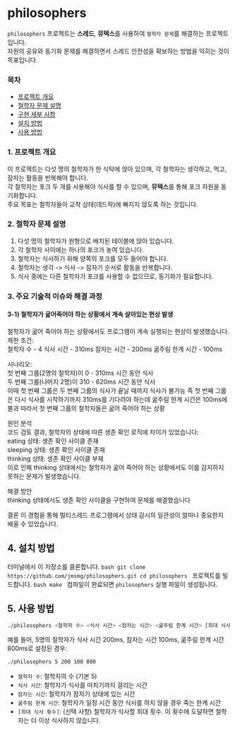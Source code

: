 
# philosophers

`philosophers` 프로젝트는 **스레드**, **뮤텍스**를 사용하여 `철학자 문제`를 해결하는 프로젝트입니다.  
자원의 공유와 동기화 문제를 해결하면서 스레드 안전성을 확보하는 방법을 익히는 것이 목표입니다.  

### 목차
- [프로젝트 개요](#프로젝트-개요)
- [철학자 문제 설명](#철학자-문제-설명)
- [구현 세부 사항](#구현-세부-사항)
- [설치 방법](#설치-방법)
- [사용 방법](#사용-방법)

### 1. 프로젝트 개요

이 프로젝트는 다섯 명의 철학자가 한 식탁에 앉아 있으며, 각 철학자는 생각하고, 먹고, 잠자는 활동을 반복해야 합니다.  
각 철학자는 포크 두 개를 사용해야 식사를 할 수 있으며, **뮤텍스**를 통해 포크 자원을 동기화합니다.  
주요 목표는 철학자들이 교착 상태(데드락)에 빠지지 않도록 하는 것입니다.

### 2. 철학자 문제 설명

1. 다섯 명의 철학자가 원형으로 배치된 테이블에 앉아 있습니다.
2. 각 철학자 사이에는 하나의 포크가 놓여 있습니다.
3. 철학자는 식사하기 위해 양쪽의 포크를 모두 들어야 합니다.
4. 철학자는 생각 -> 식사 -> 잠자기 순서로 활동을 반복합니다.
5. 식사 중에는 다른 철학자가 포크를 사용할 수 없으므로, 동기화가 필요합니다.

### 3. 주요 기술적 이슈와 해결 과정  

  #### 3-1) 철학자가 굶어죽어야 하는 상황에서 계속 살아있는 현상 발생  
철학자가 굶어 죽어야 하는 상황에서도 프로그램이 계속 실행되는 현상이 발생했습니다.  
제한 조건:  
철학자 수 - 4
식사 시간 - 310ms
잠자는 시간 - 200ms
굶주림 한계 시간 - 100ms 
    
시나리오:  
첫 번째 그룹(2명의 철학자)이 0 - 310ms 시간 동안 식사  
두 번째 그룹(나머지 2명)이 310 - 620ms 시간 동안 식사  
이때 첫 번째 그룹은 두 번째 그룹의 식사가 끝날 때까지 식사가 불가능
즉 첫 번째 그룹은 다시 식사를 시작하기까지 310ms를 기다려야 하는데 굶주림 한계 시간은 100ms에 불과
따라서 첫 번째 그룹의 철학자들은 굶어 죽어야 하는 상황  
  
원인 분석  
코드 검토 결과, 철학자의 상태에 따른 생존 확인 로직에 차이가 있었습니다:  
eating 상태: 생존 확인 사이클 존재  
sleeping 상태: 생존 확인 사이클 존재  
thinking 상태: 생존 확인 사이클 부재  
이로 인해 thinking 상태에서는 철학자가 굶어 죽어야 하는 상황에서도 이를 감지하지 못하는 문제가 발생했습니다.  

해결 방안  
thinking 상태에서도 생존 확인 사이클을 구현하여 문제를 해결했습니다  

결론
이 경험을 통해 멀티스레드 프로그램에서 상태 감시의 일관성이 얼마나 중요한지 배울 수 있었습니다.

## 4. 설치 방법

터미널에서 이 저장소를 클론합니다.
    ```bash
    git clone https://github.com/jmsmg/philosophers.git
    cd philosophers
    ```
프로젝트를 빌드합니다.
    ```bash
    make
    ```
컴파일이 완료되면 `philosophers` 실행 파일이 생성됩니다.

## 5. 사용 방법
```bash
./philosophers <철학자 수> <식사 시간> <잠자는 시간> <굶주림 한계 시간> [최대 식사 횟수]
```
예를 들어, 5명의 철학자가 식사 시간 200ms, 잠자는 시간 100ms, 굶주림 한계 시간 800ms로 설정된 경우:

```bash
./philosophers 5 200 100 800
```
- `철학자 수`: 철학자의 수 (기본 5)
- `식사 시간`: 철학자가 식사를 마치기까지 걸리는 시간
- `잠자는 시간`: 철학자가 잠자기 상태에 있는 시간
- `굶주림 한계 시간`: 철학자가 일정 시간 동안 식사를 하지 않을 경우 죽는 한계 시간
- `[최대 식사 횟수]`: (선택 사항) 철학자가 식사할 최대 횟수. 이 횟수에 도달하면 철학자는 더 이상 식사하지 않습니다.
